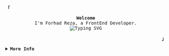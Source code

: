 
<div>
  <p align="left">
    <strong><samp>「</samp></strong>
  </p>

  <p align="center">
    <samp>
      <b>Welcome</b>
      <br />
      I'm Forhad Reza, a FrontEnd Developer.
      <br />
      <img
        src="https://readme-typing-svg.demolab.com?font=Iosevka&size=16&pause=1000&color=9D7CD8&center=true&vCenter=true&width=435&lines=I+code+efficient+and+elegant+programs"
        alt="Typing SVG"
      />
    </samp>
  </p>



  <p align="right">
    <strong><samp>」</samp></strong>
  </p>

  <details align="left">
    <summary>
      <samp><b>More Info</b></samp>
    </summary>
    <br />
    <p align="center">
      <samp>
        [ <a href="">about me</a> •
        <a href="">projects</a> •
        <a href="https://www.linkedin.com/in/rezaforhad/">contact</a> ]
      </samp>
    </p>
    <br />
    <div style="max-width: 800px; margin: 0 auto;">
      <table style="width: 100%; text-align: center;">
        <!-- First row with GitHub Stats and Streaks -->
        <tr>
          <td style="width: 50%; padding: 10px; vertical-align: top;">
            <a href="#github-stats">
              <img
                alt="GitHub Stats"
                src="https://github-readme-stats.vercel.app/api?username=0xRokib&count_private=true&show_icons=true&include_all_commits=true&hide_border=true&theme=tokyonight"
              />
            </a>
          </td>
          <td style="width: 50%; padding: 10px; vertical-align: top;">
            <a href="#streak-stats">
              <img
                alt="GitHub Streak"
                src="https://github-readme-streak-stats.herokuapp.com?user=0xRokib&hide_border=true&theme=tokyonight"
              />
            </a>
          </td>
        </tr>
        <!-- Second row with Top Languages -->
        <tr>
          <td style="width: 50%; padding: 10px;">
            <a href="#top-languages">
              <img
                alt="Top Languages"
                height="160"
                width="350"
                style="display: block; margin: 0 auto;"
                src="https://github-readme-stats.vercel.app/api/top-langs/?username=0xRokib&langs_count=6&theme=tokyonight&layout=compact&hide_border=true"
              />
            </a>
          </td>
        </tr>
        <!-- Third row with Tech Stack -->
        <tr>
          <td colspan="2" style="padding: 10px;">
            <p><b>Tech Stack:</b></p>
              <h3>💻 TECH STACK</h3>
<p align="center">
  <a href="https://skillicons.dev">
    <img src="https://skillicons.dev/icons?i=html,tailwind,js,ts,css,react,nodejs,py,postgres,mongodb,mysql,java,c,cpp,linux" alt="Tech Stack"/>
  </a>
</p>
<div align="center">
<a href="https://github.com/forhadreza43/awesome-github-profile-readme/stargazers"><img src="https://img.shields.io/github/stars/forhadreza43/awesome-github-profile-readme" alt="Stars Badge"/></a>
<a href="https://github.com/forhadreza43/awesome-github-profile-readme/network/members"><img src="https://img.shields.io/github/forks/forhadreza43/awesome-github-profile-readme" alt="Forks Badge"/></a>
<a href="https://github.com/forhadreza43/awesome-github-profile-readme/pulls"><img src="https://img.shields.io/github/issues-pr/forhadreza43/awesome-github-profile-readme?color=0088ff" alt="Pull Requests Badge"/></a>
<a href="https://github.com/forhadreza43/awesome-github-profile-readme/issues"><img src="https://img.shields.io/github/issues/forhadreza43/awesome-github-profile-readme?color=0088ff" alt="Issues Badge"/></a>
<a href="https://github.com/forhadreza43/awesome-github-profile-readme/graphs/contributors"><img alt="GitHub contributors" src="https://img.shields.io/github/contributors/forhadreza43/awesome-github-profile-readme?color=2b9348"></a>
<a href="https://github.com/forhadreza43/awesome-github-profile-readme/blob/master/LICENSE"><img src="https://img.shields.io/github/license/forhadreza43/awesome-github-profile-readme?color=2b9348" alt="License Badge"/></a>
<a href="https://codecov.io/gh/forhadreza43/github-readme-stats"><img alt="Tests Coverage" src="https://codecov.io/gh/forhadreza43/github-readme-stats/branch/master/graph/badge.svg" /></a>
</div>
          </td>
        </tr>
        <!-- Fourth row with LeetCode and HackerRank badges -->
        <tr>
          <td style="width: 50%; padding: 10px;">
            <a href="https://leetcode.com/u/0xRokib/">
              <img
                src="https://img.shields.io/badge/LeetCode-0xRokib-brightgreen?style=for-the-badge&logo=Leetcode"
                alt="Leetcode Profile"
              />
            </a>
          </td>
          <td style="width: 50%; padding: 10px;">
            <a href="https://www.hackerrank.com/0xrokib">
              <img
                src="https://img.shields.io/badge/HackerRank-0xRokib-brightgreen?style=for-the-badge&logo=HackerRank"
                alt="HackerRank Profile"
              />
            </a>
          </td>
        </tr>
      </table>
    </div>
  </details>
</div>

<!-- <h1 align="center">Hi 👋, I'm Forhad Reza</h1>
<h3 align="center">A passionate frontend developer</h3> -->


<!--
**forhadreza43/forhadreza43** is a ✨ _special_ ✨ repository because its `README.md` (this file) appears on your GitHub profile.

Here are some ideas to get you started:

- 🔭 I’m currently working on ...
- 🌱 I’m currently learning ...
- 👯 I’m looking to collaborate on ...
- 🤔 I’m looking for help with ...
- 💬 Ask me about ...
- 📫 How to reach me: ...
- 😄 Pronouns: ...
- ⚡ Fun fact: ...
-->
